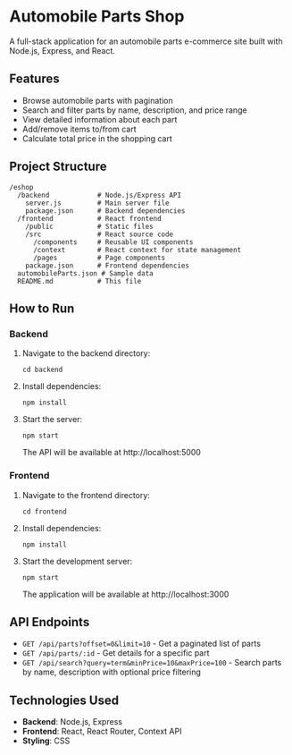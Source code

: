 # Automobile Parts Shop

A full-stack application for an automobile parts e-commerce site built with Node.js, Express, and React.

## Features

- Browse automobile parts with pagination
- Search and filter parts by name, description, and price range
- View detailed information about each part
- Add/remove items to/from cart
- Calculate total price in the shopping cart

## Project Structure

```
/eshop
  /backend            # Node.js/Express API
    server.js         # Main server file
    package.json      # Backend dependencies
  /frontend           # React frontend
    /public           # Static files
    /src              # React source code
      /components     # Reusable UI components
      /context        # React context for state management
      /pages          # Page components
    package.json      # Frontend dependencies
  automobileParts.json # Sample data
  README.md           # This file
```

## How to Run

### Backend

1. Navigate to the backend directory:
   ```
   cd backend
   ```

2. Install dependencies:
   ```
   npm install
   ```

3. Start the server:
   ```
   npm start
   ```

   The API will be available at http://localhost:5000

### Frontend

1. Navigate to the frontend directory:
   ```
   cd frontend
   ```

2. Install dependencies:
   ```
   npm install
   ```

3. Start the development server:
   ```
   npm start
   ```

   The application will be available at http://localhost:3000

## API Endpoints

- `GET /api/parts?offset=0&limit=10` - Get a paginated list of parts
- `GET /api/parts/:id` - Get details for a specific part
- `GET /api/search?query=term&minPrice=10&maxPrice=100` - Search parts by name, description with optional price filtering

## Technologies Used

- **Backend**: Node.js, Express
- **Frontend**: React, React Router, Context API
- **Styling**: CSS
